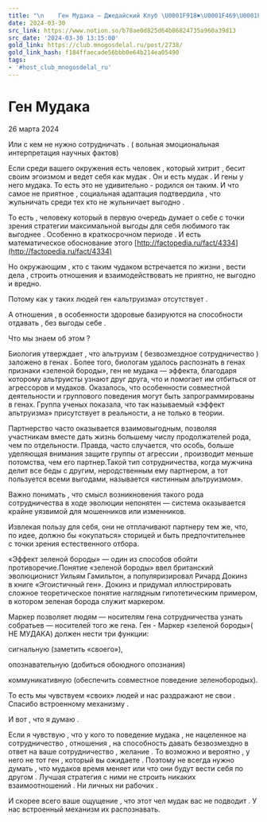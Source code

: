 ```yaml
---
title: "\n    Ген Мудака — Джедайский Клуб \U0001F918✖️\U0001F469‍\U0001F4BB‍\n"
date: 2024-03-30
src_link: https://www.notion.so/b78ae0d825d64b86824735a960a39d13
src_date: '2024-03-30 13:15:00'
gold_link: https://club.mnogosdelal.ru/post/2738/
gold_link_hash: f184ffaecade56bbb0e64b214ea05490
tags:
- '#host_club_mnogosdelal_ru'
---
```



Ген Мудака
==========


26 марта 2024

Или с кем не нужно сотрудничать . ( вольная эмоциональная интерпретация научных фактов) 



Если среди вашего окружения есть человек , который хитрит , бесит своим эгоизмом и ведет себя как мудак . Он и есть мудак . И гены у него мудака. То есть это не удивительно - родился он таким. И что самое не приятное , социальная адаптация подтвердила , что жульничать среди тех кто не жульничает выгодно . 


То есть , человеку который в первую очередь думает о себе с точки зрения стратегии максимальной выгоды для себя любимого так выгоднее . Особенно в краткосрочном периоде . И есть математическое обоснование этого [http://factopedia.ru/fact/4334](http://factopedia.ru/fact/4334) 


Но окружающим , кто с таким чудаком встречается по жизни , вести дела , строить отношения и взаимодействовать не приятно, не выгодно и вредно.


Потому как у таких людей ген «альтруизма» отсутствует .


 А отношения , в особенности здоровые базируются на способности отдавать , без выгоды себе . 


Что мы знаем об этом ? 


Биология утверждает , что альтруизм ( безвозмездное сотрудничество ) заложено в генах . Более того, биологам удалось распознать в генах признаки «зеленой бороды», ген не мудака — эффекта, благодаря которому альтруисты узнают друг друга, что и помогает им отбиться от агрессоров и мудаков. Оказалось, что особенности совместной деятельности и группового поведения могут быть запрограммированы в генах. Группа ученых показала, что так называемый «эффект альтруизма» присутствует в реальности, а не только в теории.


Партнерство часто оказывается взаимовыгодным, позволяя участникам вместе дать жизнь большему числу продолжателей рода, чем по отдельности. Правда, часто случается, что особь, больше уделяющая внимания защите группы от агрессии , производит меньше потомства, чем его партнер.Такой тип сотрудничества, когда мужчина делит все беды с другим, неродственным ему партнером, а тот пользуется всеми выгодами, называется «истинным альтруизмом».


Важно понимать , что смысл возникновения такого рода сотрудничества в ходе эволюции непонятен — система оказывается крайне уязвимой для мошенников или изменников. 


Извлекая пользу для себя, они не отплачивают партнеру тем же, что, по идее, должно бы «окупаться» сторицей и быть предпочтительнее с точки зрения естественного отбора. 


«Эффект зеленой бороды» — один из способов обойти противоречие.Понятие «зеленой бороды» ввел британский эволюционист Уильям Гамильтон, а популяризировал Ричард Докинз в книге «Эгоистичный ген». Докинз и придумал иллюстрировать сложное теоретическое понятие наглядным гипотетическим примером, в котором зеленая борода служит маркером.


 Маркер позволяет людям — носителям гена сотрудничества узнать собратьев — носителей того же гена. Ген - Маркер «зеленой бороды»( НЕ МУДАКА) должен нести три функции: 


сигнальную (заметить «своего»),


опознавательную (добиться обоюдного опознания)


коммуникативную (обеспечить совместное поведение зеленобородых).


То есть мы чувствуем «своих» людей и нас раздражают не свои . Спасибо встроенному механизму . 


И вот , что я думаю . 


 Если я чувствую , что у кого то поведение мудака , не нацеленное на сотрудничество , отношения , на способность давать безвозмездно в ответ на ваше сотрудничество , желание . То возможно и вероятно , у него не тот ген , который вы ожидаете . Поэтому не всегда нужно думать , что мудаков время меняет или что они будут вести себя по другом . Лучшая стратегия с ними не строить никаких взаимоотношений . Ни личных ни рабочих . 


И скорее всего ваше ощущение , что этот чел мудак вас не подводит . У нас встроенный механизм их распознавать.